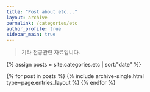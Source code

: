 ```yaml
---
title: "Post about etc..."
layout: archive
permalink: /categories/etc
author_profile: true
sidebar_main: true
---
```

> 기타 전공관련 자료입니다.

{% assign posts = site.categories.etc | sort:"date" %}

{% for post in posts %}
  {% include archive-single.html type=page.entries_layout %}
{% endfor %}
